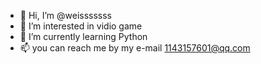 - 👋 Hi, I’m @weisssssss
- 👀 I’m interested in vidio game
- 🌱 I’m currently learning Python
- 📫 you can reach me by my e-mail 1143157601@qq.com

<!---
weisssssss/weisssssss is a ✨ special ✨ repository because its `README.md` (this file) appears on your GitHub profile.
You can click the Preview link to take a look at your changes.
--->
